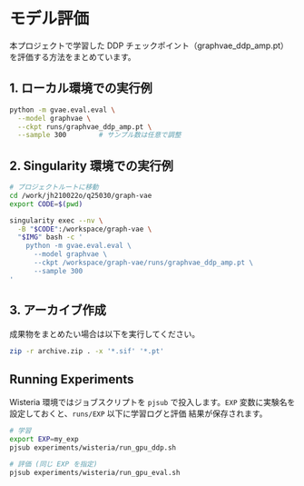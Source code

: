 # モデル評価

本プロジェクトで学習した DDP チェックポイント（graphvae_ddp_amp.pt）を評価する方法をまとめています。

## 1. ローカル環境での実行例

```bash
python -m gvae.eval.eval \
  --model graphvae \
  --ckpt runs/graphvae_ddp_amp.pt \
  --sample 300        # サンプル数は任意で調整
```

## 2. Singularity 環境での実行例

```bash
# プロジェクトルートに移動
cd /work/jh210022o/q25030/graph-vae
export CODE=$(pwd)

singularity exec --nv \
  -B "$CODE":/workspace/graph-vae \
  "$IMG" bash -c '
    python -m gvae.eval.eval \
      --model graphvae \
      --ckpt /workspace/graph-vae/runs/graphvae_ddp_amp.pt \
      --sample 300
'
```

## 3. アーカイブ作成

成果物をまとめたい場合は以下を実行してください。

```bash
zip -r archive.zip . -x '*.sif' '*.pt'
```

## Running Experiments

Wisteria 環境ではジョブスクリプトを `pjsub` で投入します。`EXP`
変数に実験名を設定しておくと、`runs/EXP` 以下に学習ログと評価
結果が保存されます。

```bash
# 学習
export EXP=my_exp
pjsub experiments/wisteria/run_gpu_ddp.sh

# 評価 (同じ EXP を指定)
pjsub experiments/wisteria/run_gpu_eval.sh
```
